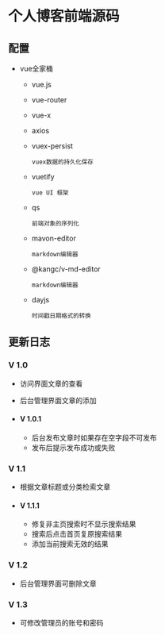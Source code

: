 # 个人博客前端源码

## 配置

- vue全家桶

  - vue.js

  - vue-router

  - vue-x

  - axios

  - vuex-persist 

    ```
    vuex数据的持久化保存
    ```

  - vuetify

    ```
    vue UI 框架
    ```

  - qs

    ```
    前端对象的序列化
    ```

  - mavon-editor

    ```
    markdown编辑器
    ```

  - @kangc/v-md-editor

    ```
    markdown编辑器
    ```

  - dayjs

    ```
    时间戳日期格式的转换
    ```

## 更新日志

### V 1.0

- 访问界面文章的查看

- 后台管理界面文章的添加

- #### V 1.0.1

  - 后台发布文章时如果存在空字段不可发布
  - 发布后提示发布成功或失败

### V 1.1
- 根据文章标题或分类检索文章

- #### V 1.1.1

  - 修复非主页搜索时不显示搜索结果
  - 搜索后点击首页复原搜索结果
  - 添加当前搜索无效的结果

### V 1.2
- 后台管理界面可删除文章

### V 1.3
- 可修改管理员的账号和密码